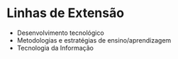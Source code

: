 # Linhas de Extensão

- Desenvolvimento tecnológico
- Metodologias e estratégias de ensino/aprendizagem
- Tecnologia da Informação
